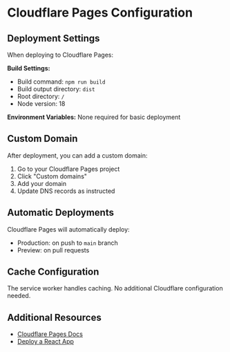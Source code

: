 # Cloudflare Pages Configuration

## Deployment Settings

When deploying to Cloudflare Pages:

**Build Settings:**
- Build command: `npm run build`
- Build output directory: `dist`
- Root directory: `/`
- Node version: 18

**Environment Variables:**
None required for basic deployment

## Custom Domain

After deployment, you can add a custom domain:

1. Go to your Cloudflare Pages project
2. Click "Custom domains"
3. Add your domain
4. Update DNS records as instructed

## Automatic Deployments

Cloudflare Pages will automatically deploy:
- Production: on push to `main` branch
- Preview: on pull requests

## Cache Configuration

The service worker handles caching. No additional Cloudflare configuration needed.

## Additional Resources

- [Cloudflare Pages Docs](https://developers.cloudflare.com/pages/)
- [Deploy a React App](https://developers.cloudflare.com/pages/framework-guides/deploy-a-react-application/)

